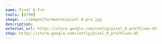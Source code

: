 ```yaml
---
name: Pixel 8 Pro
tools: [$799]
image: ../images/hardwares/pixel-8-pro.jpg
description: 
external_url: https://store.google.com/config/pixel_8_pro?hl=en-US
shop: https://store.google.com/config/pixel_8_pro?hl=en-US
---
```

